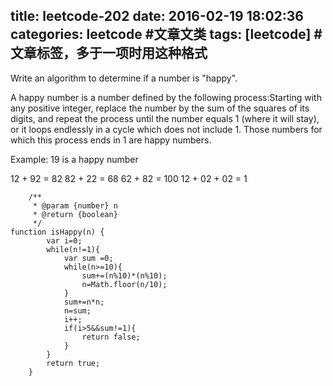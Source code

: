 title: leetcode-202
date: 2016-02-19 18:02:36
categories: leetcode #文章文类
tags: [leetcode] #文章标签，多于一项时用这种格式
---
Write an algorithm to determine if a number is "happy".

A happy number is a number defined by the following process:Starting with any positive integer, replace the number by the sum of the squares of its digits, and repeat the process until the number equals 1 (where it will stay), or it loops endlessly in a cycle which does not include 1. Those numbers for which this process ends in 1 are happy numbers.

Example: 19 is a happy number

12 + 92 = 82
82 + 22 = 68
62 + 82 = 100
12 + 02 + 02 = 1
```
    /**
     * @param {number} n
     * @return {boolean}
     */
function isHappy(n) {
        var i=0;
        while(n!=1){
            var sum =0;
            while(n>=10){
                sum+=(n%10)*(n%10);
                n=Math.floor(n/10);
            }
            sum+=n*n;
            n=sum;
            i++;
            if(i>5&&sum!=1){
                return false;
            }
        }
        return true;
    }
```
